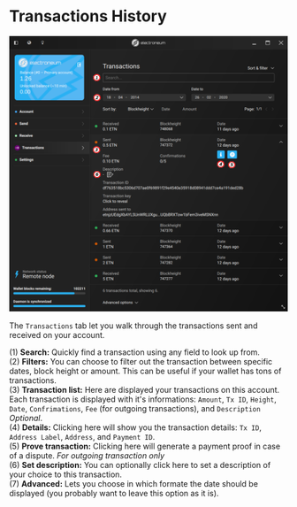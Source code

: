 # Transactions History
![transactions](media/black_transactions-history.png)

The `Transactions` tab let you walk through the transactions sent and received on your account.

(1) **Search:** Quickly find a transaction using any field to look up from.  
(2) **Filters:** You can choose to filter out the transaction between specific dates, block height or amount. This can be useful if your wallet has tons of transactions.  
(3) **Transaction list:** Here are displayed your transactions on this account. Each transaction is displayed with it's informations: `Amount`, `Tx ID`, `Height`, `Date`, `Confrimations`, `Fee` (for outgoing transactions), and `Description` *Optional*.  
(4) **Details:** Clicking here will show you the transaction details: `Tx ID`, `Address Label`, `Address`, and `Payment ID`.  
(5) **Prove transaction:** Clicking here will generate a payment proof in case of a dispute. *For outgoing transaction only*  
(6) **Set description:** You can optionally click here to set a description of your choice to this transaction.  
(7) **Advanced:** Lets you choose in which formate the date should be displayed (you probably want to leave this option as it is).

